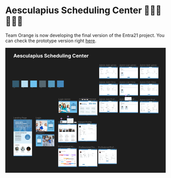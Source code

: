 # Aesculapius Scheduling Center 👩🏻‍⚕️🧑🏻‍⚕️

Team Orange is now developing the final version of the Entra21 project. You can check the prototype version right [here](https://www.figma.com/file/XYLBbb4SdBsnhIMDGw0biP/Agenda-Hospitalar?node-id=0%3A1).


<img src="./main/src/assets/readme/prototype.png" target="_blank">   
  


